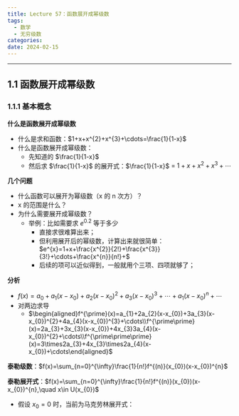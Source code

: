 ```yaml
---
title: Lecture 57：函数展开成幂级数
tags:
  - 数学
  - 无穷级数
categories: 
date: 2024-02-15
---
```

---
## 1.1 函数展开成幂级数
### 1.1.1 基本概念
**什么是函数展开成幂级数**
+ 什么是求和函数：$1+x+x^{2}+x^{3}+\cdots=\frac{1}{1-x}$
+ 什么是函数展开成幂级数：
	+ 先知道的 $\frac{1}{1-x}$
	+ 然后求 $\frac{1}{1-x}$ 的展开式：$\frac{1}{1-x}$ = $1+x+x^{2}+x^{3}+\cdots$

**几个问题**
+ 什么函数可以展开为幂级数（x 的 n 次方）？
+ x 的范围是什么？
+ 为什么需要展开成幂级数？
	+ 举例：比如需要求 $e^{0.2}$ 等于多少
		+ 直接求很难算出来；
		+ 但利用展开后的幂级数，计算出来就很简单： $e^{x}=1+x+\frac{x^{2}}{2!}+\frac{x^{3}}{3!}+\cdots+\frac{x^{n}}{n!}+$
		+ 后续的项可以近似得到，一般就用个三项、四项就够了；

**分析**
+ $f (x)=a_{0}+a_{1}(x-x_{0})+a_{2}(x-x_{0})^{2}+a_{3}(x-x_{0})^{3}+\cdots+a_{1}(x-x_{0})^{n}+\cdots$
+ 对两边求导
	+ $\begin{aligned}f^{\prime}(x)=a_{1}+2a_{2}(x-x_{0})+3a_{3}(x-x_{0})^{2}+4a_{4}(x-x_{0})^{3}+\cdots\\f^{\prime\prime}(x)=2a_{3}+3x_{3}(x-x_{0})+4x_{3}3a_{4}(x-x_{0})^{2}+\cdots\\f^{\prime\prime\prime}(x)=3\times2a_{3}+4x_{3}\times2a_{4}(x-x_{0})+\cdots\end{aligned}$

**泰勒级数**：$f(x)=\sum_{n=0}^{\infty}\frac{1}{n!}f^{(n)}(x_{0})(x-x_{0})^{n}$

**泰勒展开式**：$f(x)=\sum_{n=0}^{\infty}\frac{1}{n!}f^{(n)}(x_{0})(x-x_{0})^{n},\quad x\in U(x_{0})$
+ 假设 $x_0 = 0$ 时，当前为马克劳林展开式：
